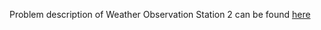 Problem description of Weather Observation Station 2 can be found
[here](https://www.hackerrank.com/challenges/weather-observation-station-2/problem)
